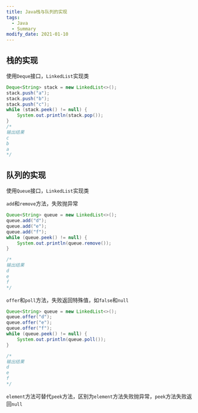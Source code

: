 ```yaml
---
title: Java栈与队列的实现
tags: 
  - Java
  - Summary
modify_date: 2021-01-10
---
```


## 栈的实现

使用`Deque`接口，`LinkedList`实现类

<!--more-->

```java
Deque<String> stack = new LinkedList<>();
stack.push("a");
stack.push("b");
stack.push("c");
while (stack.peek() != null) {
    System.out.println(stack.pop());
}
/*
输出结果
c
b
a
*/
```



## 队列的实现

使用`Queue`接口，`LinkedList`实现类

`add`和`remove`方法，失败抛异常

```java
Queue<String> queue = new LinkedList<>();
queue.add("d");
queue.add("e");
queue.add("f");
while (queue.peek() != null) {
    System.out.println(queue.remove());
}

/*
输出结果
d
e
f
*/
```

`offer`和`poll`方法，失败返回特殊值，如`false`和`null`

```java
Queue<String> queue = new LinkedList<>();
queue.offer("d");
queue.offer("e");
queue.offer("f");
while (queue.peek() != null) {
    System.out.println(queue.poll());
}

/*
输出结果
d
e
f
*/
```

`element`方法可替代`peek`方法，区别为`element`方法失败抛异常，`peek`方法失败返回`null`

